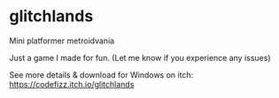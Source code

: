 # glitchlands
 Mini platformer metroidvania

Just a game I made for fun. (Let me know if you experience any issues)

See more details & download for Windows on itch: https://codefizz.itch.io/glitchlands
